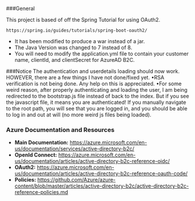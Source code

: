 ###General

This project is based of off the Spring Tutorial for using OAuth2.

    https://spring.io/guides/tutorials/spring-boot-oauth2/

- It has been modified to produce a war instead of a jar.
- The Java Version was changed to 7 instead of 8.
- You will need to modify the application.yml file to contain your customer name,
clientId, and clientSecret for AzureAD B2C.

###Notice
The authentication and userdetails loading should now work.
HOWEVER, there are a few things I have not done/fixed yet. 
•RSA verification is not being done. Any help on this is appreciated.
•For some weird reason, after properly authenticating and loading the user, I am being redirected to the bootstrap.js file instead of back to the index. But if you see the javascript file, it means you are authenticated! If you manually navigate to the root path, you will see that you are logged in, and you should be able to log in and out at will (no more weird js files being loaded).


### Azure Documentation and Resources

- **Main Documentation:** https://azure.microsoft.com/en-us/documentation/services/active-directory-b2c/
- **OpenId Connect:** https://azure.microsoft.com/en-us/documentation/articles/active-directory-b2c-reference-oidc/
- **OAuth2:** https://azure.microsoft.com/en-us/documentation/articles/active-directory-b2c-reference-oauth-code/
- **Policies:** https://github.com/Azure/azure-content/blob/master/articles/active-directory-b2c/active-directory-b2c-reference-policies.md

